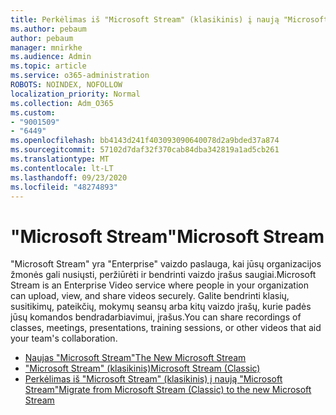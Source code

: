 ```yaml
---
title: Perkėlimas iš "Microsoft Stream" (klasikinis) į naują "Microsoft Stream"
ms.author: pebaum
author: pebaum
manager: mnirkhe
ms.audience: Admin
ms.topic: article
ms.service: o365-administration
ROBOTS: NOINDEX, NOFOLLOW
localization_priority: Normal
ms.collection: Adm_O365
ms.custom:
- "9001509"
- "6449"
ms.openlocfilehash: bb4143d241f403093090640078d2a9bded37a874
ms.sourcegitcommit: 57102d7daf32f370cab84dba342819a1ad5cb261
ms.translationtype: MT
ms.contentlocale: lt-LT
ms.lasthandoff: 09/23/2020
ms.locfileid: "48274893"
---
```

# <a name="microsoft-stream"></a><span data-ttu-id="9624c-102">"Microsoft Stream"</span><span class="sxs-lookup"><span data-stu-id="9624c-102">Microsoft Stream</span></span>

<span data-ttu-id="9624c-103">"Microsoft Stream" yra "Enterprise" vaizdo paslauga, kai jūsų organizacijos žmonės gali nusiųsti, peržiūrėti ir bendrinti vaizdo įrašus saugiai.</span><span class="sxs-lookup"><span data-stu-id="9624c-103">Microsoft Stream is an Enterprise Video service where people in your organization can upload, view, and share videos securely.</span></span> <span data-ttu-id="9624c-104">Galite bendrinti klasių, susitikimų, pateikčių, mokymų seansų arba kitų vaizdo įrašų, kurie padės jūsų komandos bendradarbiavimui, įrašus.</span><span class="sxs-lookup"><span data-stu-id="9624c-104">You can share recordings of classes, meetings, presentations, training sessions, or other videos that aid your team's collaboration.</span></span>  

- [<span data-ttu-id="9624c-105">Naujas "Microsoft Stream"</span><span class="sxs-lookup"><span data-stu-id="9624c-105">The New Microsoft Stream</span></span>](https://docs.microsoft.com/stream/new-stream)
- [<span data-ttu-id="9624c-106">"Microsoft Stream" (klasikinis)</span><span class="sxs-lookup"><span data-stu-id="9624c-106">Microsoft Stream (Classic)</span></span>](https://docs.microsoft.com/stream/overview)
- [<span data-ttu-id="9624c-107">Perkėlimas iš "Microsoft Stream" (klasikinis) į naują "Microsoft Stream"</span><span class="sxs-lookup"><span data-stu-id="9624c-107">Migrate from Microsoft Stream (Classic) to the new Microsoft Stream</span></span>](https://docs.microsoft.com/stream/classic-migration)